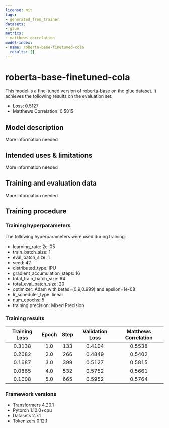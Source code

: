 ```yaml
---
license: mit
tags:
- generated_from_trainer
datasets:
- glue
metrics:
- matthews_correlation
model-index:
- name: roberta-base-finetuned-cola
  results: []
---
```


<!-- This model card has been generated automatically according to the information the Trainer had access to. You
should probably proofread and complete it, then remove this comment. -->

# roberta-base-finetuned-cola

This model is a fine-tuned version of [roberta-base](https://huggingface.co/roberta-base) on the glue dataset.
It achieves the following results on the evaluation set:
- Loss: 0.5127
- Matthews Correlation: 0.5815

## Model description

More information needed

## Intended uses & limitations

More information needed

## Training and evaluation data

More information needed

## Training procedure

### Training hyperparameters

The following hyperparameters were used during training:
- learning_rate: 2e-05
- train_batch_size: 1
- eval_batch_size: 1
- seed: 42
- distributed_type: IPU
- gradient_accumulation_steps: 16
- total_train_batch_size: 64
- total_eval_batch_size: 20
- optimizer: Adam with betas=(0.9,0.999) and epsilon=1e-08
- lr_scheduler_type: linear
- num_epochs: 5
- training precision: Mixed Precision

### Training results

| Training Loss | Epoch | Step | Validation Loss | Matthews Correlation |
|:-------------:|:-----:|:----:|:---------------:|:--------------------:|
| 0.3138        | 1.0   | 133  | 0.4104          | 0.5538               |
| 0.2082        | 2.0   | 266  | 0.4849          | 0.5402               |
| 0.1687        | 3.0   | 399  | 0.5127          | 0.5815               |
| 0.0865        | 4.0   | 532  | 0.5752          | 0.5661               |
| 0.1008        | 5.0   | 665  | 0.5952          | 0.5764               |


### Framework versions

- Transformers 4.20.1
- Pytorch 1.10.0+cpu
- Datasets 2.7.1
- Tokenizers 0.12.1
